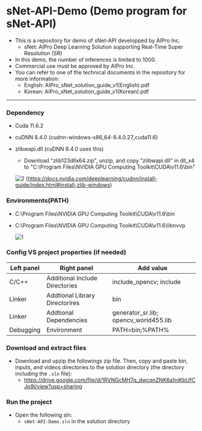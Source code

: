 # sNet-API-Demo (Demo program for sNet-API)

- This is a repository for demo of sNet-API developped by AIPro Inc.
  + sNet: AIPro Deep Learning Solution supporting Real-Time Super Resolution (SR)
- In this demo, the number of inferences is limited to 1000.
- Commercial use must be approved by AIPro Inc.
- You can refer to one of the technical documents in the repository for more information:
  + English: AIPro_sNet_solution_guide_v1(English).pdf
  + Korean: AIPro_sNet_solution_guide_v1(Korean).pdf
  
------------------

### **Dependency**

- Cuda 11.6.2
- cuDNN 8.4.0 (cudnn-windows-x86_64-8.4.0.27_cuda11.6)
- zlibwapi.dll (cuDNN 8.4.0 uses this)
  - Download "zlib123dllx64.zip", unzip, and copy "zlibwapi.dll" in dll_x4 to "C:\Program Files\NVIDIA GPU Computing Toolkit\CUDA\v11.6\bin"

   ![2](https://user-images.githubusercontent.com/35882715/168030331-0e727e1a-ee6a-4fe7-94d9-065334233622.jpg)
    (https://docs.nvidia.com/deeplearning/cudnn/install-guide/index.html#install-zlib-windows)

### **Environments(PATH)**

- C:\Program Files\NVIDIA GPU Computing Toolkit\CUDA\v11.6\bin
- C:\Program Files\NVIDIA GPU Computing Toolkit\CUDA\v11.6\libnvvp

     ![1](https://user-images.githubusercontent.com/35882715/168030273-6135cc5a-8a1d-4bda-baaf-6f11b7d8e5a7.jpg)


### **Config VS project properties (if needed)**

| Left panel | Right panel                    | Add value                                                                                                  |
| ---------- | ------------------------------ | ---------------------------------------------------------------------------------------------------------- |
| C/C++      | Additional Include Directories | include_opencv; include                                                          |
| Linker     | Addtional Library Directorires | bin
| Linker     | Addtional Dependencies         | generator_sr.lib; opencv_world455.lib
| Debugging  | Environment                    | PATH=bin;%PATH%

### **Download and extract files**
- Download and upzip the followings zip file. Then, copy and paste bin, inputs, and videos directories to the solution directory (the directory including the `.sln` file):
  + https://drive.google.com/file/d/1RVNGcMH7q_dwcqnZNK6a1niKbUfCJp9i/view?usp=sharing

### **Run the project**

- Open the following sln:
  + `sNet-API-Demo.sln` in the solution directory
